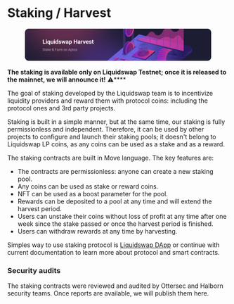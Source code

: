 # Staking / Harvest

<figure><img src="../.gitbook/assets/image.png" alt=""><figcaption></figcaption></figure>

**The staking is available only on Liquidswap Testnet; once it is released to the mainnet, we will announce it!** :warning:****

The goal of staking developed by the Liquidswap team is to incentivize liquidity providers and reward them with protocol coins: including the protocol ones and 3rd party projects.

Staking is built in a simple manner, but at the same time, our staking is fully permissionless and independent. Therefore, it can be used by other projects to configure and launch their staking pools; it doesn't belong to Liquidswap LP coins, as any coins can be used as a stake and as a reward.

The staking contracts are built in Move language. The key features are:

* The contracts are permissionless: anyone can create a new staking pool.
* Any coins can be used as stake or reward coins.
* NFT can be used as a boost parameter for the pool.
* Rewards can be deposited to a pool at any time and will extend the harvest period.
* Users can unstake their coins without loss of profit at any time after one week since the stake passed or once the harvest period is finished.
* Users can withdraw rewards at any time by harvesting.

Simples way to use staking protocol is [Liquidswap DApp](https://liquidswap.com) or continue with current documentation to learn more about protocol and smart contracts.

### Security audits

The staking contracts were reviewed and audited by Ottersec and Halborn security teams. Once reports are available, we will publish them here.

